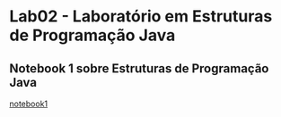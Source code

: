 # Lab02 - Laboratório em Estruturas de Programação Java

## Notebook 1 sobre Estruturas de Programação Java

[notebook1]()
